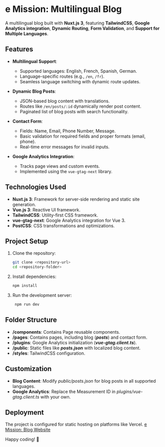 # e Mission: Multilingual Blog

A multilingual blog built with **Nuxt.js 3**, featuring **TailwindCSS**, **Google Analytics integration**, **Dynamic Routing**, **Form Validation**, and **Support for Multiple Languages**.

## Features

- **Multilingual Support**:
  - Supported languages: English, French, Spanish, German.
  - Language-specific routes (e.g., `/en`, `/fr`).
  - Seamless language switching with dynamic route updates.

- **Dynamic Blog Posts**:
  - JSON-based blog content with translations.
  - Routes like `/en/posts/:id` dynamically render post content.
  - Paginated list of blog posts with search functionality.

- **Contact Form**:
  - Fields: Name, Email, Phone Number, Message.
  - Basic validation for required fields and proper formats (email, phone).
  - Real-time error messages for invalid inputs.

- **Google Analytics Integration**:
  - Tracks page views and custom events.
  - Implemented using the `vue-gtag-next` library.

## Technologies Used

- **Nuxt.js 3**: Framework for server-side rendering and static site generation.
- **Vue.js 3**: Reactive UI framework.
- **TailwindCSS**: Utility-first CSS framework.
- **vue-gtag-next**: Google Analytics integration for Vue 3.
- **PostCSS**: CSS transformations and optimizations.

## Project Setup

1. Clone the repository:
   ```bash
   git clone <repository-url>
   cd <repository-folder>

2. Install dependencies:
    ```bash
    npm install

3. Run the development server:
   ```bash
    npm run dev

## Folder Structure
- **/components**: Contains Page reusable components.
- **/pages**: Contains pages, including blog (***posts***) and contact form.
- **/plugins**: Google Analytics initialization (***vue-gtag.client.ts***).
- **/public**: Static files like ***posts.json*** with localized blog content.
- **/styles**: TailwindCSS configuration.

## Customization
- **Blog Content**: Modify *public/posts.json* for blog posts in all supported languages.
- **Google Analytics**: Replace the Measurement ID in *plugins/vue-gtag.client.ts* with your own.

## Deployment
The project is configured for static hosting on platforms like Vercel.
[e Mission: Blog Website](https://blog-project-puce-sigma.vercel.app/)


Happy coding! 🚀


